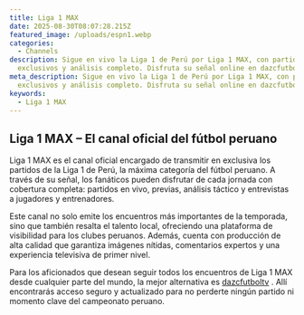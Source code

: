 ```yaml
---
title: Liga 1 MAX
date: 2025-08-30T08:07:28.215Z
featured_image: /uploads/espn1.webp
categories:
  - Channels
description: Sigue en vivo la Liga 1 de Perú por Liga 1 MAX, con partidos
  exclusivos y análisis completo. Disfruta su señal online en dazcfutboltv.
meta_description: Sigue en vivo la Liga 1 de Perú por Liga 1 MAX, con partidos
  exclusivos y análisis completo. Disfruta su señal online en dazcfutboltv.
keywords:
  - Liga 1 MAX
---
```

## Liga 1 MAX – El canal oficial del fútbol peruano

Liga 1 MAX es el canal oficial encargado de transmitir en exclusiva los partidos de la Liga 1 de Perú, la máxima categoría del fútbol peruano. A través de su señal, los fanáticos pueden disfrutar de cada jornada con cobertura completa: partidos en vivo, previas, análisis táctico y entrevistas a jugadores y entrenadores.

Este canal no solo emite los encuentros más importantes de la temporada, sino que también resalta el talento local, ofreciendo una plataforma de visibilidad para los clubes peruanos. Además, cuenta con producción de alta calidad que garantiza imágenes nítidas, comentarios expertos y una experiencia televisiva de primer nivel.

Para los aficionados que desean seguir todos los encuentros de Liga 1 MAX desde cualquier parte del mundo, la mejor alternativa es [dazcfutboltv](https://dazcfutboltv.me/)
. Allí encontrarás acceso seguro y actualizado para no perderte ningún partido ni momento clave del campeonato peruano.
